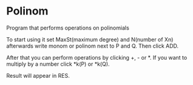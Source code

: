 # Polinom
 Program that performs operations on polinomials

 To start using it set MaxSt(maximum degree) and N(number of Xn) afterwards write monom or polinom next to P and Q. Then click ADD.

 After that you can perform operations by clicking +, - or *. If you want to multiply by a number click *k(P) or *k(Q).

 Result will appear in RES.
